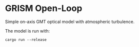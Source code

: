 # GRISM Open-Loop

Simple on-axis GMT optical model with atmospheric turbulence.

The model is run with:
```shell
cargo run --release
```